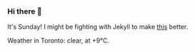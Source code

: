 ### Hi there :wave:

It's Sunday! I might be fighting with Jekyll to make [this](https://swissclubto.github.io) better.

Weather in Toronto: clear, at +9°C.
